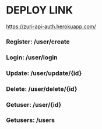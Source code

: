 # DEPLOY LINK
 <a href="https://zuri-api-auth.herokuapp.com/"> https://zuri-api-auth.herokuapp.com/ </a>

### Register: /user/create

### Login: /user/login

### Update: /user/update/{id}

### Delete: /user/delete/{id}

### Getuser: /user/{id}

### Getusers: /users
